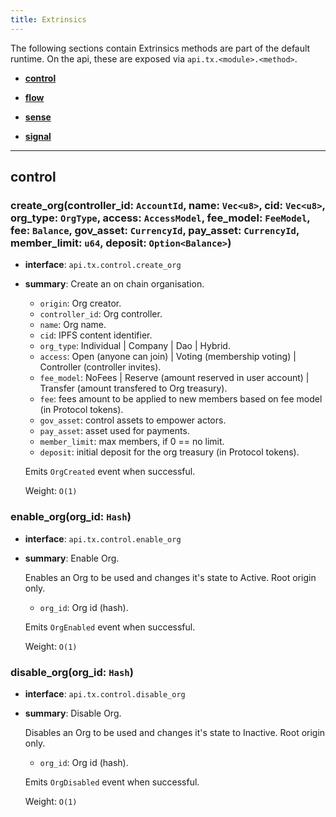 ```yaml
---
title: Extrinsics
---
```


The following sections contain Extrinsics methods are part of the default runtime. On the api, these are exposed via `api.tx.<module>.<method>`. 

- **[control](#control)**

- **[flow](#flow)**

- **[sense](#sense)**

- **[signal](#signal)**


___


## control

### create_org(controller_id: `AccountId`, name: `Vec<u8>`, cid: `Vec<u8>`, org_type: `OrgType`, access: `AccessModel`, fee_model: `FeeModel`, fee: `Balance`, gov_asset: `CurrencyId`, pay_asset: `CurrencyId`, member_limit: `u64`, deposit: `Option<Balance>`)
- **interface**: `api.tx.control.create_org`
- **summary**:    Create an on chain organisation. 

   - `origin`: Org creator.
	- `controller_id`: Org controller.
	- `name`: Org name.
	- `cid`: IPFS content identifier.
	- `org_type`: Individual | Company | Dao | Hybrid.
	- `access`: Open (anyone can join) | Voting (membership voting) | Controller (controller invites).
	- `fee_model`: NoFees | Reserve (amount reserved in user account) | 
   Transfer (amount transfered to Org treasury).
	- `fee`: fees amount to be applied to new members based on fee model (in Protocol tokens).
	- `gov_asset`: control assets to empower actors.
	- `pay_asset`: asset used for payments.
   - `member_limit`: max members, if 0 == no limit.
	- `deposit`: initial deposit for the org treasury (in Protocol tokens).

   Emits `OrgCreated` event when successful.

   Weight: `O(1)`

### enable_org(org_id: `Hash`)
- **interface**: `api.tx.control.enable_org`
- **summary**:    Enable Org. 

   Enables an Org to be used and changes it's state to Active.
   Root origin only.

   - `org_id`: Org id (hash). 

   Emits `OrgEnabled` event when successful.

   Weight: `O(1)`

### disable_org(org_id: `Hash`)
- **interface**: `api.tx.control.disable_org`
- **summary**:    Disable Org. 

   Disables an Org to be used and changes it's state to Inactive.
   Root origin only.

   - `org_id`: Org id (hash). 

   Emits `OrgDisabled` event when successful.

   Weight: `O(1)`

